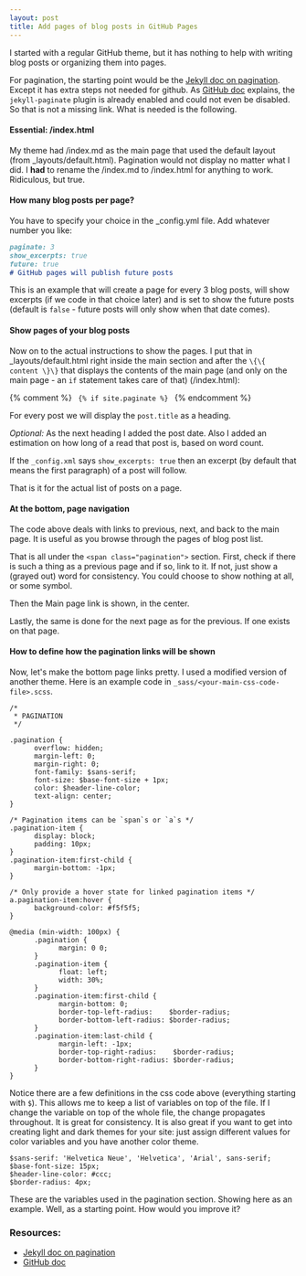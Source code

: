 ```yaml
---
layout: post
title: Add pages of blog posts in GitHub Pages
---
```


I started with a regular GitHub theme, but it has nothing to help with writing blog posts or organizing them into pages.

For pagination, the starting point would be the [Jekyll doc on pagination]. Except it has extra steps not needed for github. As [GitHub doc] explains, the `jekyll-paginate` plugin is already enabled and could not even be disabled. So that is not a missing link. What is needed is the following.

#### Essential: /index.html

My theme had /index.md as the main page that used the default layout (from \_layouts/default.html). Pagination would not display no matter what I did. I **had** to rename the /index.md to /index.html for anything to work. Ridiculous, but true.

#### How many blog posts per page?

You have to specify your choice in the \_config.yml file. Add whatever number you like:

```markdown
paginate: 3
show_excerpts: true
future: true
# GitHub pages will publish future posts
```

This is an example that will create a page for every 3 blog posts, will show excerpts (if we code in that choice later) and is set to show the future posts (default is `false` - future posts will only show when that date comes).

#### Show pages of your blog posts 

Now on to the actual instructions to show the pages. I put that in \_layouts/default.html right inside the main section and after the `\{\{ content \}\}` that displays the contents of the main page (and only on the main page - an `if` statement takes care of that) (/index.html):

{% comment %}
<code>
    \{\% if site.paginate \%\}
</code>
{% endcomment %}





For every post we will display the `post.title` as a heading.

_Optional:_ As the next heading I added the post date. Also I added an estimation on how long of a read that post is, based on word count.

If the `_config.xml` says `show_excerpts: true` then an excerpt (by default that means the first paragraph) of a post will follow.

That is it for the actual list of posts on a page.

#### At the bottom, page navigation

The code above deals with links to previous, next, and back to the main page. It is useful as you browse through the pages of blog post list.

That is all under the `<span class="pagination">` section. First, check if there is such a thing as a previous page and if so, link to it. If not, just show a (grayed out) word for consistency. You could choose to show nothing at all, or some symbol.

Then the Main page link is shown, in the center.

Lastly, the same is done for the next page as for the previous. If one exists on that page.

#### How to define how the pagination links will be shown

Now, let's make the bottom page links pretty. I used a modified version of another theme. Here is an example code in `_sass/<your-main-css-code-file>.scss`.

```
/*  
 * PAGINATION
 */

.pagination {
      overflow: hidden;
      margin-left: 0;
      margin-right: 0;
      font-family: $sans-serif;
      font-size: $base-font-size + 1px;
      color: $header-line-color;
      text-align: center;
}

/* Pagination items can be `span`s or `a`s */
.pagination-item {
      display: block;
      padding: 10px;
}
.pagination-item:first-child {
      margin-bottom: -1px;
}

/* Only provide a hover state for linked pagination items */
a.pagination-item:hover {
      background-color: #f5f5f5;
}

@media (min-width: 100px) {
      .pagination {
            margin: 0 0;
      }
      .pagination-item {
            float: left;
            width: 30%;
      }
      .pagination-item:first-child {
            margin-bottom: 0;
            border-top-left-radius:    $border-radius;
            border-bottom-left-radius: $border-radius;
      }
      .pagination-item:last-child {
            margin-left: -1px;
            border-top-right-radius:    $border-radius;
            border-bottom-right-radius: $border-radius;
      }
}
```

Notice there are a few definitions in the css code above (everything starting with `$`). This allows me to keep a list of variables on top of the file. If I change the variable on top of the whole file, the change propagates throughout. It is great for consistency. It is also great if you want to get into creating light and dark themes for your site: just assign different values for color variables and you have another color theme.

```
$sans-serif: 'Helvetica Neue', 'Helvetica', 'Arial', sans-serif;
$base-font-size: 15px;
$header-line-color: #ccc;
$border-radius: 4px;
```

These are the variables used in the pagination section. Showing here as an example. Well, as a starting point. How would you improve it?

### Resources:

- [Jekyll doc on pagination]
- [GitHub doc]


[Jekyll doc on pagination]: https://jekyllrb.com/docs/pagination/
[GitHub doc]: https://docs.github.com/en/pages/setting-up-a-github-pages-site-with-jekyll/about-github-pages-and-jekyll#plugins
